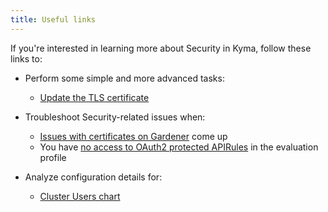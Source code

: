 ```yaml
---
title: Useful links
---
```


If you're interested in learning more about Security in Kyma, follow these links to:

- Perform some simple and more advanced tasks:
  - [Update the TLS certificate](../../03-tutorials/00-security/01-tls-certificates-security.md)

- Troubleshoot Security-related issues when:
  - [Issues with certificates on Gardener](../troubleshooting/security/sec-01-certificates-gardener.md) come up
  - You have [no access to OAuth2 protected APIRules](../troubleshooting/security/sec-02-oauth2-protected-apirules.md) in the evaluation profile

- Analyze configuration details for:
  - [Cluster Users chart](../../05-technical-reference/00-configuration-parameters/sec-01-cluster-users.md)

